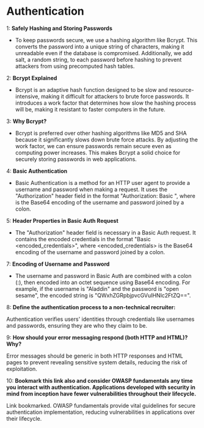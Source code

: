 # Authentication

1: **Safely Hashing and Storing Passwords**

- To keep passwords secure, we use a hashing algorithm like Bcrypt. This converts the password into a unique string of characters, making it unreadable even if the database is compromised. Additionally, we add salt, a random string, to each password before hashing to prevent attackers from using precomputed hash tables.

2: **Bcrypt Explained**

- Bcrypt is an adaptive hash function designed to be slow and resource-intensive, making it difficult for attackers to brute force passwords. It introduces a work factor that determines how slow the hashing process will be, making it resistant to faster computers in the future.

3: **Why Bcrypt?**

- Bcrypt is preferred over other hashing algorithms like MD5 and SHA because it significantly slows down brute force attacks. By adjusting the work factor, we can ensure passwords remain secure even as computing power increases. This makes Bcrypt a solid choice for securely storing passwords in web applications.

4: **Basic Authentication**

- Basic Authentication is a method for an HTTP user agent to provide a username and password when making a request. It uses the "Authorization" header field in the format "Authorization: Basic <credentials>", where <credentials> is the Base64 encoding of the username and password joined by a colon.

5: **Header Properties in Basic Auth Request**

- The "Authorization" header field is necessary in a Basic Auth request. It contains the encoded credentials in the format "Basic <encoded_credentials>", where <encoded_credentials> is the Base64 encoding of the username and password joined by a colon.

7: **Encoding of Username and Password**

- The username and password in Basic Auth are combined with a colon (:), then encoded into an octet sequence using Base64 encoding. For example, if the username is "Aladdin" and the password is "open sesame", the encoded string is "QWxhZGRpbjpvcGVuIHNlc2FtZQ==".

8: **Define the authentication process to a non-technical recruiter:**

Authentication verifies users' identities through credentials like usernames and passwords, ensuring they are who they claim to be.

9: **How should your error messaging respond (both HTTP and HTML)? Why?**

Error messages should be generic in both HTTP responses and HTML pages to prevent revealing sensitive system details, reducing the risk of exploitation.

10: **Bookmark this link also and consider OWASP fundamentals any time you interact with authentication. Applications developed with security in mind from inception have fewer vulnerabilities throughout their lifecycle.**

Link bookmarked. OWASP fundamentals provide vital guidelines for secure authentication implementation, reducing vulnerabilities in applications over their lifecycle.

